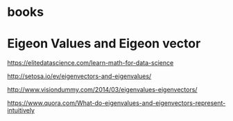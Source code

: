# books
Eigeon Values and Eigeon vector
================================
https://elitedatascience.com/learn-math-for-data-science

http://setosa.io/ev/eigenvectors-and-eigenvalues/

http://www.visiondummy.com/2014/03/eigenvalues-eigenvectors/

https://www.quora.com/What-do-eigenvalues-and-eigenvectors-represent-intuitively
